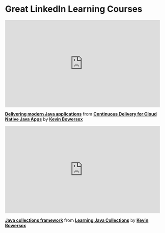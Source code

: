 <script src="https://unpkg.com/launchdarkly-js-client-sdk@2.18.1/dist/ldclient.min.js"></script>

<h1>Great LinkedIn Learning Courses</h1>

<div style="position:relative;height:0;padding-bottom:56.25%"><iframe width="640" height="360" src="https://www.linkedin.com/learning/embed/continuous-delivery-for-cloud-native-java-apps/delivering-modern-java-applications?autoplay=false&claim=AQGxWgGBGDzBPAAAAX9uL2UbpsRjMfr1enq-VO14zBfqcAvq7izm57FqWoXTfzPd2mxO9c6-a5YO5DiGXOFH2rpL0U7Z5CeH4ApOJOsuNowedeiAkKHPpYvXc0E1iUEkg8Reh45LkMLXfGf9U25MgVdjGIjBgNrXOCH--d05Un7hDadDTRrwXTEY28uZETMT9vE65RleMRlqZkGXX5J5tsfTXmcGFRqP7FvFCP1ZsYDDMSEPF84RDw8PDP578q6zXQ-iy6ToPOOS_aHgBcgUkwP2GdGtcavNHLu3sPv0ccU8tCM-D-2jQC7r9Fo8RcdlWwMbXZxaaxwfoMFdCpNg_JcCerxWdMEKNFfk4lk4OUQ6QeoMXwBcsShw48EpRbzHW0YVsHLvvs_scwaT-FG7N3lnVTUTnPGgdV_TYTAW_S7QT4AIMU_qB5dsRno3tqFSEi9yaLd568YbvsyM5qoxfwPMVCtX8KAo87uPFg9_9cOLx1cBBRltyZ1cqAkHDuYs9V8DcKWagXpp3BVs6I_4tVX1cB_3yqT0Lz7Wrm77K70_HHv1-Iwh2y7wYHkH32Btc3KXMPurb2_Gwz2rJgGPNqreYbPQbN4BpBkU_Kmch60-_UEk9wzEKCaNOG6mHC0_LaR9M2EsJNPu0J_X4OT6Zw6TOsMl3l6tISR2DpMqBB1AzCwzMzF2ELSIPVDWHe5ZXw3L8kGljdoRgTKY0s4NAuAYxEdOGC-seV2MrGpnkTaZ0_s&lipi=urn%3Ali%3Apage%3Ad_learning_content%3BJxoJc0VeS%2F%2B46uvbrKn4jA%3D%3D&licu" mozallowfullscreen="true" webkitallowfullscreen="true" allowfullscreen="true" frameborder="0" style="position:absolute;width:100%;height:100%;left:0"></iframe></div><p><strong><a href="https://www.linkedin.com/learning/continuous-delivery-for-cloud-native-java-apps/delivering-modern-java-applications?trk=embed_lil">Delivering modern Java applications</a></strong> from <strong><a href="https://www.linkedin.com/learning/continuous-delivery-for-cloud-native-java-apps?trk=embed_lil">Continuous Delivery for Cloud Native Java Apps</a></strong> by <strong><a href="https://www.linkedin.com/learning/instructors/kevin-bowersox?trk=embed_lil">Kevin Bowersox</a></strong></p>

<div id="flag">
  
<div style="position:relative;height:0;padding-bottom:56.25%"><iframe width="640" height="360" src="https://www.linkedin.com/learning/embed/learning-java-collections/java-collections-framework?autoplay=false&claim=AQHEPSreCZq14QAAAX94f4zqA9vbAt9m447YjzLqhz_Cj12O_950JqRT879XBBMw7Ao41aP6OLUt5Z_YtBqmQgX9iCDhXLtx1TNqwjkE1PYfyHohlBQGa6TeIPBdO-zL9T-vs28SkQgTLCiSv5aOeRIg4aJVQnJAV6m-RgPHU-EhwDReg1_gGjcX0VS5sdjc5ImWzR4VkFPu0_cMLZ_xqgsKEc58i9ySsc2kkYiLddEMpPHtT2mYQkyhevRr8ne-SHtx2P4zdH630ojV6zsSLrkw-5ADTaxHCxhPIKFM83irYLeN9ctALhHcD3bmLQtN6uUn7378xmgMPaMP_7jxlDc2Aw74cUec3flZ8JDp0U49iIliG72RysSRaEqfl1Urhyp7hBs_4_uboukNRPxQf6UiWyCDkatspcwAhrWZWYSP7Dy_ZEE2vFFGku_WKCG0MG7bo1Y7EIYuBMHKgrjtCGVM3goCLsudIdsDcvxhK3WRF2efJeX3sBlyxxW3m6nxbOejqVZxFl5K_4a73ZsCaZtpKbH2irA90PFBvcPbSSUCbC-gjZ8G1ExwhHtW5XklnyTHMJUg7j79-IesbF34moW1r5JWLGY3KJqRdfcds2PgExrxoBmxuoiysZ3QccRQu77yDDQBQXej7IvmVvV5mj-kHplXEPAteSAoduUE0-DSpeHpSxQnUNC7OW9hajH8AHmWISVrdJaAX1awL9MXhomKT3HxrQ7CUF3RXv0AfqSq4iY&lipi=urn%3Ali%3Apage%3Ad_learning_content%3BCGWgGQ8ITHaQLe0MM%2BkZXg%3D%3D&licu" mozallowfullscreen="true" webkitallowfullscreen="true" allowfullscreen="true" frameborder="0" style="position:absolute;width:100%;height:100%;left:0"></iframe></div><p><strong><a href="https://www.linkedin.com/learning/learning-java-collections/java-collections-framework?trk=embed_lil">Java collections framework</a></strong> from <strong><a href="https://www.linkedin.com/learning/learning-java-collections?trk=embed_lil">Learning Java Collections</a></strong> by <strong><a href="https://www.linkedin.com/learning/instructors/kevin-bowersox?trk=embed_lil">Kevin Bowersox</a></strong></p>

</div>

  <script>
    // User is anonymous, but will be uniquely identified
    // so that subsequent visits obtain the same flag variation
    var user = { anonymous: true };
    // Obtain a client-side ID from https://app.launchdarkly.com/settings/projects
    var ldclient = window.LDClient.initialize("622e4a9b54271a1484dab55c", user);
    
    // Wait for client to initialize, before checking flag variations
    ldclient.on("ready", function() {
      document.getElementById("flag").innerHTML = ldclient.variation("course-flag", false);      
    });
    
    // Listen for changes to the flag. Update in realtime when it changes.
    ldclient.on("change:course-flag", function(newVal, prevVal) {
      document.getElementById("flag").innerHTML = newVal;
    });

  </script>
